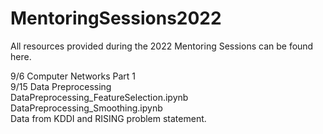 # MentoringSessions2022
All resources provided during the 2022 Mentoring Sessions can be found here.

9/6 Computer Networks Part 1
<br>
9/15 Data Preprocessing
<br>
DataPreprocessing_FeatureSelection.ipynb
<br>
DataPreprocessing_Smoothing.ipynb
<br>
Data from KDDI and RISING problem statement.
